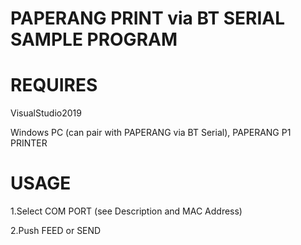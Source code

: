 # PAPERANG PRINT via BT SERIAL SAMPLE PROGRAM

# REQUIRES

VisualStudio2019

Windows PC (can pair with PAPERANG via BT Serial), PAPERANG P1 PRINTER

# USAGE

1.Select COM PORT (see Description and MAC Address)

2.Push FEED or SEND
